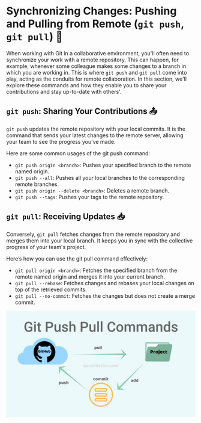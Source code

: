 # Synchronizing Changes: Pushing and Pulling from Remote (`git push`, `git pull`) 🔄


When working with Git in a collaborative environment, you'll often need to synchronize your work with a remote repository. 
This can happen, for example, whenever some colleague makes some changes to a branch in which you are working in. 
This is where `git push` and `git pull` come into play, acting as the conduits for remote collaboration. 
In this section, we'll explore these commands and how they enable you to share your contributions and stay up-to-date with others'.

## `git push`: Sharing Your Contributions 📤

`git push` updates the remote repository with your local commits. It is the command that sends your latest changes to the remote server, allowing your team to see the progress you've made.


Here are some common usages of the git push command:

- `git push origin <branch>`: Pushes your specified branch to the remote named origin.
- `git push --all`: Pushes all your local branches to the corresponding remote branches.
- `git push origin --delete <branch>`: Deletes a remote branch.
- `git push --tags`: Pushes your tags to the remote repository.

## `git pull`: Receiving Updates 📥

Conversely, `git pull` fetches changes from the remote repository and merges them into your local branch. It keeps you in sync with the collective progress of your team's project.


Here’s how you can use the git pull command effectively:

- `git pull origin <branch>`: Fetches the specified branch from the remote named origin and merges it into your current branch.
- `git pull --rebase`: Fetches changes and rebases your local changes on top of the retrieved commits.
- `git pull --no-commit`: Fetches the changes but does not create a merge commit.


![Git Push and Pull](images/pushpull.png)